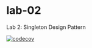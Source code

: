 # lab-02
Lab 2: Singleton Design Pattern


[![codecov](https://codecov.io/gh/Malek-O/lab-02/branch/main/graph/badge.svg?token=2I25G98293)](https://codecov.io/gh/Malek-O/lab-02)

